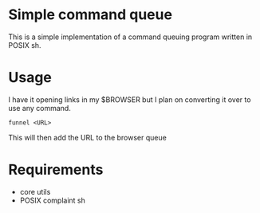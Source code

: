 # Simple command queue
This is a simple implementation of a command queuing program written in POSIX sh.

# Usage

I have it opening links in my $BROWSER but I plan on converting it over to use any command.

```
funnel <URL>
```

This will then add the URL to the browser queue


# Requirements

- core utils 
- POSIX complaint sh
